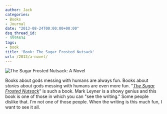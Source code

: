```yaml
---
author: Jack
categories:
- Books
- Journal
date: "2013-08-24T00:00:00+00:00"
dsq_thread_id:
- 3595634
tags:
- book
title: 'Book: The Sugar Frosted Nutsack'
url: /2013/a-novel/
---
```


<aside><img class="postimage" src="/img/2013/sugar-frosted-nutsack.jpg" alt="The Sugar Frosted Nutsack: A Novel" /></aside> 

Books about gods messing with humans are always fun. Books about _stories_ about gods messing with humans are even more fun. "_[The Sugar Frosted Nutsack][1]_" is such a book. Mark Leyner is a showy genius and this book is one of those in which you can "see the writing." Some people dislike that. I'm not one of those people. When the writing is this much fun, I want to see it all.

 [1]: http://www.amazon.com/dp/031601897X?tag=jackbaty-20